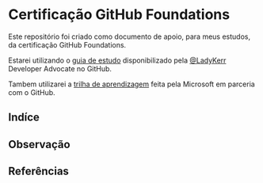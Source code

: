 # Certificação GitHub Foundations
Este repositório foi criado como documento de apoio, para meus estudos, da certificação GitHub Foundations.

Estarei utilizando o [guia de estudo](https://github.com/LadyKerr/github-certification-guide/blob/main/study-guides/gh-foundations.md) disponibilizado pela [@LadyKerr](https://github.com/LadyKerr) Developer Advocate no GitHub. 

Tambem utilizarei a [trilha de aprendizagem](https://learn.microsoft.com/pt-br/collections/o1njfe825p602p) feita pela Microsoft em parceria com o GitHub.

## Indíce

## Observação

## Referências
